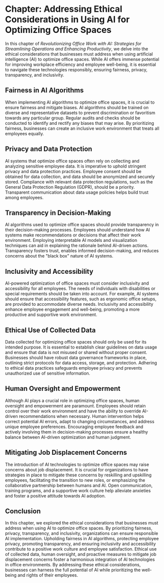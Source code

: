 Chapter: Addressing Ethical Considerations in Using AI for Optimizing Office Spaces
===================================================================================

In this chapter of *Revolutionizing Office Work with AI: Strategies for Streamlining Operations and Enhancing Productivity*, we delve into the ethical considerations that businesses must address when using artificial intelligence (AI) to optimize office spaces. While AI offers immense potential for improving workplace efficiency and employee well-being, it is essential to navigate these technologies responsibly, ensuring fairness, privacy, transparency, and inclusivity.

Fairness in AI Algorithms
-------------------------

When implementing AI algorithms to optimize office spaces, it is crucial to ensure fairness and mitigate biases. AI algorithms should be trained on diverse and representative datasets to prevent discrimination or favoritism towards any particular group. Regular audits and checks should be conducted to identify and rectify any biases that may arise. By prioritizing fairness, businesses can create an inclusive work environment that treats all employees equally.

Privacy and Data Protection
---------------------------

AI systems that optimize office spaces often rely on collecting and analyzing sensitive employee data. It is imperative to uphold stringent privacy and data protection practices. Employee consent should be obtained for data collection, and data should be anonymized and securely stored. Compliance with relevant data protection regulations, such as the General Data Protection Regulation (GDPR), should be a priority. Transparent communication about data usage policies helps build trust among employees.

Transparency in Decision-Making
-------------------------------

AI algorithms used to optimize office spaces should provide transparency in their decision-making processes. Employees should understand how AI systems make recommendations or decisions that affect their work environment. Employing interpretable AI models and visualization techniques can aid in explaining the rationale behind AI-driven actions. Transparency fosters trust, enables informed decision-making, and reduces concerns about the "black box" nature of AI systems.

Inclusivity and Accessibility
-----------------------------

AI-powered optimization of office spaces must consider inclusivity and accessibility for all employees. The needs of individuals with disabilities or special requirements should be taken into account. For example, AI systems should ensure that accessibility features, such as ergonomic office setups, are provided to accommodate diverse needs. Inclusivity and accessibility enhance employee engagement and well-being, promoting a more productive and supportive work environment.

Ethical Use of Collected Data
-----------------------------

Data collected for optimizing office spaces should only be used for its intended purpose. It is essential to establish clear guidelines on data usage and ensure that data is not misused or shared without proper consent. Businesses should have robust data governance frameworks in place, outlining strict protocols for data access, storage, and protection. Adhering to ethical data practices safeguards employee privacy and prevents unauthorized use of sensitive information.

Human Oversight and Empowerment
-------------------------------

Although AI plays a crucial role in optimizing office spaces, human oversight and empowerment are paramount. Employees should retain control over their work environment and have the ability to override AI-driven recommendations when necessary. Human intervention helps correct potential AI errors, adapt to changing circumstances, and address unique employee preferences. Encouraging employee feedback and actively involving them in decision-making processes ensure a healthy balance between AI-driven optimization and human judgment.

Mitigating Job Displacement Concerns
------------------------------------

The introduction of AI technologies to optimize office spaces may raise concerns about job displacement. It is crucial for organizations to have strategies in place to mitigate these concerns by reskilling and upskilling employees, facilitating the transition to new roles, or emphasizing the collaborative partnership between humans and AI. Open communication, training programs, and a supportive work culture help alleviate anxieties and foster a positive attitude towards AI adoption.

Conclusion
----------

In this chapter, we explored the ethical considerations that businesses must address when using AI to optimize office spaces. By prioritizing fairness, privacy, transparency, and inclusivity, organizations can ensure responsible AI implementation. Upholding fairness in AI algorithms, protecting employee privacy, promoting transparency, and ensuring inclusivity and accessibility contribute to a positive work culture and employee satisfaction. Ethical use of collected data, human oversight, and proactive measures to mitigate job displacement concerns foster a harmonious integration of AI technologies in office environments. By addressing these ethical considerations, businesses can harness the full potential of AI while prioritizing the well-being and rights of their employees.
